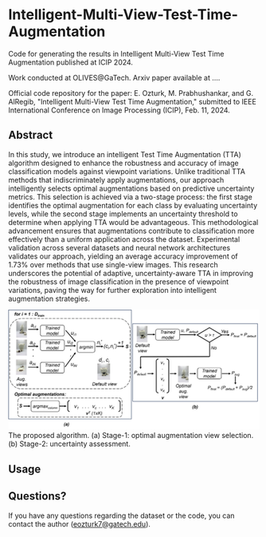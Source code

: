 # Intelligent-Multi-View-Test-Time-Augmentation

Code for generating the results in Intelligent Multi-View Test Time Augmentation published at ICIP 2024.

Work conducted at OLIVES@GaTech. Arxiv paper available at ....

Official code repository for the paper: E. Ozturk, M. Prabhushankar, and G. AlRegib, "Intelligent Multi-View Test Time Augmentation," submitted to IEEE International Conference on Image Processing (ICIP), Feb. 11, 2024.

## Abstract

In this study, we introduce an intelligent Test Time Augmentation (TTA) algorithm designed to enhance the robustness and accuracy of image classification models against viewpoint variations. Unlike traditional TTA methods that indiscriminately apply augmentations, our approach intelligently selects optimal augmentations based on predictive uncertainty metrics. This selection is achieved via a two-stage process: the first stage identifies the optimal augmentation for each class by evaluating uncertainty levels, while the second stage implements an uncertainty threshold to determine when applying TTA would be advantageous. This methodological advancement ensures that augmentations contribute to classification more effectively than a uniform application across the dataset. Experimental validation across several datasets and neural network architectures validates our approach, yielding an average accuracy improvement of 1.73% over methods that use single-view images. This research underscores the potential of adaptive, uncertainty-aware TTA in improving the robustness of image classification in the presence of viewpoint variations, paving the way for further exploration into intelligent augmentation strategies.

![Alt text](figs/algorithm.png)
The proposed algorithm. (a) Stage-1: optimal augmentation view selection. (b) Stage-2: uncertainty assessment.

## Usage

## Questions?

If you have any questions regarding the dataset or the code, you can contact the author (eozturk7@gatech.edu).
